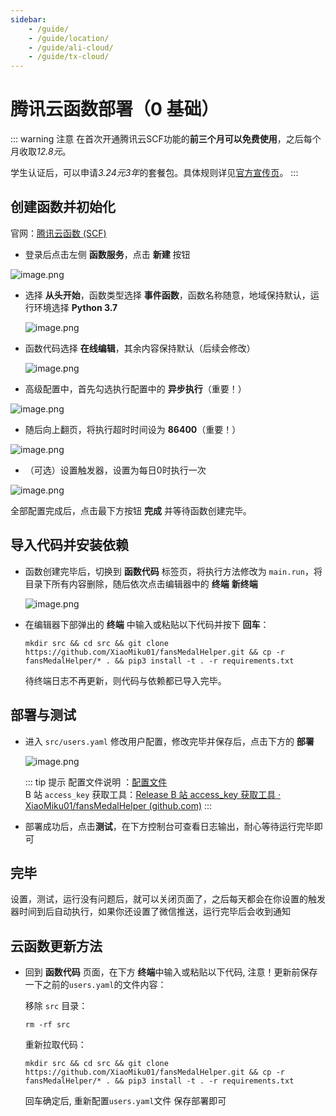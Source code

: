 ```yaml
---
sidebar:
    - /guide/
    - /guide/location/
    - /guide/ali-cloud/
    - /guide/tx-cloud/
---
```


# 腾讯云函数部署（0 基础）

::: warning 注意
在首次开通腾讯云SCF功能的**前三个月可以免费使用**，之后每个月收取*12.8元*。

学生认证后，可以申请*3.24元3年*的套餐包。具体规则详见[官方宣传页](https://cloud.tencent.com/act/campus)。
:::

## 创建函数并初始化

官网：[腾讯云函数 (SCF)](https://console.cloud.tencent.com/scf/list)

-   登录后点击左侧 **函数服务**，点击 **新建** 按钮

​    <img src="https://s1.ax1x.com/2022/05/29/XMmzTK.png" alt="image.png" />

-   选择 **从头开始**，函数类型选择 **事件函数**，函数名称随意，地域保持默认，运行环境选择 **Python 3.7**

    <img src="https://s1.ax1x.com/2022/05/29/XMnpFO.png" alt="image.png" />

-   函数代码选择 **在线编辑**，其余内容保持默认（后续会修改）

    <img src="https://s1.ax1x.com/2022/05/29/XMmxw6.png" alt="image.png" />

-   高级配置中，首先勾选执行配置中的 **异步执行**（重要！）

​    <img src="https://s1.ax1x.com/2022/05/29/XMn9YD.png" alt="image.png" />

-   随后向上翻页，将执行超时时间设为 **86400**（重要！）

​    <img src="https://s1.ax1x.com/2022/05/29/XMmvex.png" alt="image.png" />

-   （可选）设置触发器，设置为每日0时执行一次

​    <img src="https://s1.ax1x.com/2022/05/29/XMnCfe.png" alt="image.png" />

全部配置完成后，点击最下方按钮 **完成** 并等待函数创建完毕。

## 导入代码并安装依赖

-   函数创建完毕后，切换到 **函数代码** 标签页，将执行方法修改为 `main.run`，将目录下所有内容删除，随后依次点击编辑器中的 **终端** **新终端**

    <img src="https://s1.ax1x.com/2022/05/29/XMniSH.png" alt="image.png" />

-   在编辑器下部弹出的 **终端** 中输入或粘贴以下代码并按下 **回车**：

    ```shell
    mkdir src && cd src && git clone https://github.com/XiaoMiku01/fansMedalHelper.git && cp -r fansMedalHelper/* . && pip3 install -t . -r requirements.txt
    ```

    待终端日志不再更新，则代码与依赖都已导入完毕。

## 部署与测试

-   进入 `src/users.yaml` 修改用户配置，修改完毕并保存后，点击下方的 **部署**

    <img src="https://s1.ax1x.com/2022/05/29/XMnFld.png" alt="image.png" />

    ::: tip 提示
    配置文件说明 ：[配置文件](./#配置文件说明)  
    B 站 `access_key` 获取工具：[Release B 站 access_key 获取工具 · XiaoMiku01/fansMedalHelper (github.com)](https://github.com/XiaoMiku01/fansMedalHelper/releases/tag/logintool)
    :::
    
-   部署成功后，点击**测试**，在下方控制台可查看日志输出，耐心等待运行完毕即可

## 完毕

设置，测试，运行没有问题后，就可以关闭页面了，之后每天都会在你设置的触发器时间到后自动执行，如果你还设置了微信推送，运行完毕后会收到通知

## 云函数更新方法

-   回到 **函数代码** 页面，在下方 **终端**中输入或粘贴以下代码, 注意！更新前保存一下之前的`users.yaml`的文件内容：

    移除 `src` 目录：

    ```shell
    rm -rf src
    ```

    重新拉取代码：

    ```shell
    mkdir src && cd src && git clone https://github.com/XiaoMiku01/fansMedalHelper.git && cp -r fansMedalHelper/* . && pip3 install -t . -r requirements.txt
    ```

    回车确定后, 重新配置`users.yaml`文件 保存部署即可
